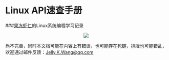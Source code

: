 Linux API速查手册
====
###[果冻虾仁](http://guodongxiaren.me)的Linux系统编程学习记录

<div align="center">
<img src=http://upload.wikimedia.org/wikipedia/commons/thumb/b/b0/NewTux.svg/150px-NewTux.svg.png />
</div>

尚不完善，同时本文档可能在内容上有错误，也可能存在死链，排版也可能错乱，欢迎通过邮件反馈：Jelly.K.Wang@qq.com
